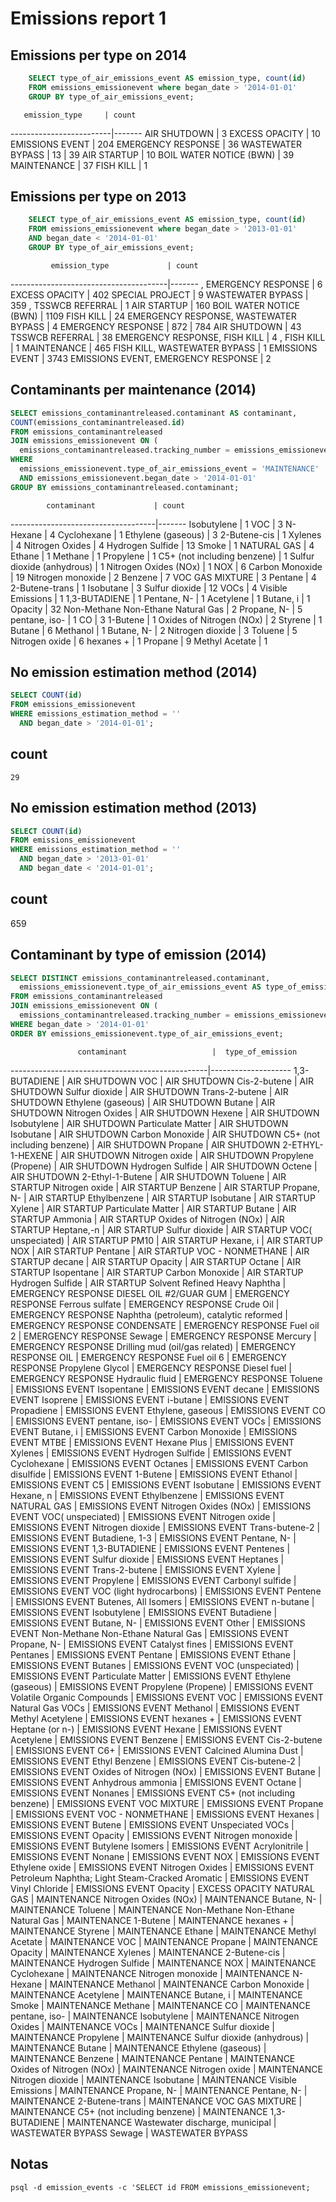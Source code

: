 # Emissions report 1

## Emissions per type on 2014

``` SQL
    SELECT type_of_air_emissions_event AS emission_type, count(id)
    FROM emissions_emissionevent where began_date > '2014-01-01'
    GROUP BY type_of_air_emissions_event;
```

       emission_type     | count 
-------------------------|-------
 AIR SHUTDOWN            |     3
 EXCESS OPACITY          |    10
 EMISSIONS EVENT         |   204
 EMERGENCY RESPONSE      |    36
 WASTEWATER BYPASS       |    13
                         |    39
 AIR STARTUP             |    10
 BOIL WATER NOTICE (BWN) |    39
 MAINTENANCE             |    37
 FISH KILL               |     1


## Emissions per type on 2013

``` SQL
    SELECT type_of_air_emissions_event AS emission_type, count(id)
    FROM emissions_emissionevent where began_date > '2013-01-01'
    AND began_date < '2014-01-01'
    GROUP BY type_of_air_emissions_event;
```

             emission_type             | count 
---------------------------------------|-------
 , EMERGENCY RESPONSE                  |     6
 EXCESS OPACITY                        |   402
 SPECIAL PROJECT                       |     9
 WASTEWATER BYPASS                     |   359
 , TSSWCB REFERRAL                     |     1
 AIR STARTUP                           |   160
 BOIL WATER NOTICE (BWN)               |  1109
 FISH KILL                             |    24
 EMERGENCY RESPONSE, WASTEWATER BYPASS |     4
 EMERGENCY RESPONSE                    |   872
                                       |   784
 AIR SHUTDOWN                          |    43
 TSSWCB REFERRAL                       |    38
 EMERGENCY RESPONSE, FISH KILL         |     4
 , FISH KILL                           |     1
 MAINTENANCE                           |   465
 FISH KILL, WASTEWATER BYPASS          |     1
 EMISSIONS EVENT                       |  3743
 EMISSIONS EVENT, EMERGENCY RESPONSE   |     2

## Contaminants per maintenance (2014)

``` SQL
SELECT emissions_contaminantreleased.contaminant AS contaminant,
COUNT(emissions_contaminantreleased.id)
FROM emissions_contaminantreleased
JOIN emissions_emissionevent ON (
  emissions_contaminantreleased.tracking_number = emissions_emissionevent.tracking_number)
WHERE
  emissions_emissionevent.type_of_air_emissions_event = 'MAINTENANCE'
  AND emissions_emissionevent.began_date > '2014-01-01'
GROUP BY emissions_contaminantreleased.contaminant;
```

            contaminant             | count 
------------------------------------|-------
 Isobutylene                        |     1
 VOC                                |     3
 N-Hexane                           |     4
 Cyclohexane                        |     1
 Ethylene (gaseous)                 |     3
 2-Butene-cis                       |     1
 Xylenes                            |     4
 Nitrogen Oxides                    |     4
 Hydrogen Sulfide                   |    13
 Smoke                              |     1
 NATURAL GAS                        |     4
 Ethane                             |     1
 Methane                            |     1
 Propylene                          |     1
 C5+ (not including benzene)        |     1
 Sulfur dioxide (anhydrous)         |     1
 Nitrogen Oxides (NOx)              |     1
 NOX                                |     6
 Carbon Monoxide                    |    19
 Nitrogen monoxide                  |     2
 Benzene                            |     7
 VOC GAS MIXTURE                    |     3
 Pentane                            |     4
 2-Butene-trans                     |     1
 Isobutane                          |     3
 Sulfur dioxide                     |    12
 VOCs                               |     4
 Visible Emissions                  |     1
 1,3-BUTADIENE                      |     1
 Pentane, N-                        |     1
 Acetylene                          |     1
 Butane, i                          |     1
 Opacity                            |    32
 Non-Methane Non-Ethane Natural Gas |     2
 Propane, N-                        |     5
 pentane, iso-                      |     1
 CO                                 |     3
 1-Butene                           |     1
 Oxides of Nitrogen (NOx)           |     2
 Styrene                            |     1
 Butane                             |     6
 Methanol                           |     1
 Butane, N-                         |     2
 Nitrogen dioxide                   |     3
 Toluene                            |     5
 Nitrogen oxide                     |     6
 hexanes +                          |     1
 Propane                            |     9
 Methyl Acetate                     |     1

## No emission estimation method (2014)

``` SQL
SELECT COUNT(id)
FROM emissions_emissionevent
WHERE emissions_estimation_method = ''
  AND began_date > '2014-01-01';
```

 count 
-------
    29

## No emission estimation method (2013)

``` SQL
SELECT COUNT(id)
FROM emissions_emissionevent
WHERE emissions_estimation_method = ''
  AND began_date > '2013-01-01'
  AND began_date < '2014-01-01';
```

 count 
-------
   659

## Contaminant by type of emission (2014)

``` SQL
SELECT DISTINCT emissions_contaminantreleased.contaminant,
  emissions_emissionevent.type_of_air_emissions_event AS type_of_emission
FROM emissions_contaminantreleased
JOIN emissions_emissionevent ON (
  emissions_contaminantreleased.tracking_number = emissions_emissionevent.tracking_number)
WHERE began_date > '2014-01-01'
ORDER BY emissions_emissionevent.type_of_air_emissions_event;
```

                   contaminant                   |  type_of_emission  
-------------------------------------------------|--------------------
 1,3-BUTADIENE                                   | AIR SHUTDOWN
 VOC                                             | AIR SHUTDOWN
 Cis-2-butene                                    | AIR SHUTDOWN
 Sulfur dioxide                                  | AIR SHUTDOWN
 Trans-2-butene                                  | AIR SHUTDOWN
 Ethylene (gaseous)                              | AIR SHUTDOWN
 Butane                                          | AIR SHUTDOWN
 Nitrogen Oxides                                 | AIR SHUTDOWN
 Hexene                                          | AIR SHUTDOWN
 Isobutylene                                     | AIR SHUTDOWN
 Particulate Matter                              | AIR SHUTDOWN
 Isobutane                                       | AIR SHUTDOWN
 Carbon Monoxide                                 | AIR SHUTDOWN
 C5+ (not including benzene)                     | AIR SHUTDOWN
 Propane                                         | AIR SHUTDOWN
 2-ETHYL-1-HEXENE                                | AIR SHUTDOWN
 Nitrogen oxide                                  | AIR SHUTDOWN
 Propylene (Propene)                             | AIR SHUTDOWN
 Hydrogen Sulfide                                | AIR SHUTDOWN
 Octene                                          | AIR SHUTDOWN
 2-Ethyl-1-Butene                                | AIR SHUTDOWN
 Toluene                                         | AIR STARTUP
 Nitrogen oxide                                  | AIR STARTUP
 Benzene                                         | AIR STARTUP
 Propane, N-                                     | AIR STARTUP
 Ethylbenzene                                    | AIR STARTUP
 Isobutane                                       | AIR STARTUP
 Xylene                                          | AIR STARTUP
 Particulate Matter                              | AIR STARTUP
 Butane                                          | AIR STARTUP
 Ammonia                                         | AIR STARTUP
 Oxides of Nitrogen (NOx)                        | AIR STARTUP
 Heptane,-n                                      | AIR STARTUP
 Sulfur dioxide                                  | AIR STARTUP
 VOC( unspeciated)                               | AIR STARTUP
 PM10                                            | AIR STARTUP
 Hexane, i                                       | AIR STARTUP
 NOX                                             | AIR STARTUP
 Pentane                                         | AIR STARTUP
 VOC - NONMETHANE                                | AIR STARTUP
 decane                                          | AIR STARTUP
 Opacity                                         | AIR STARTUP
 Octane                                          | AIR STARTUP
 Isopentane                                      | AIR STARTUP
 Carbon Monoxide                                 | AIR STARTUP
 Hydrogen Sulfide                                | AIR STARTUP
 Solvent Refined Heavy Naphtha                   | EMERGENCY RESPONSE
 DIESEL OIL #2/GUAR GUM                          | EMERGENCY RESPONSE
 Ferrous sulfate                                 | EMERGENCY RESPONSE
 Crude Oil                                       | EMERGENCY RESPONSE
 Naphtha (petroleum), catalytic reformed         | EMERGENCY RESPONSE
 CONDENSATE                                      | EMERGENCY RESPONSE
 Fuel oil 2                                      | EMERGENCY RESPONSE
 Sewage                                          | EMERGENCY RESPONSE
 Mercury                                         | EMERGENCY RESPONSE
 Drilling mud (oil/gas related)                  | EMERGENCY RESPONSE
 OIL                                             | EMERGENCY RESPONSE
 Fuel oil 6                                      | EMERGENCY RESPONSE
 Propylene Glycol                                | EMERGENCY RESPONSE
 Diesel fuel                                     | EMERGENCY RESPONSE
 Hydraulic fluid                                 | EMERGENCY RESPONSE
 Toluene                                         | EMISSIONS EVENT
 Isopentane                                      | EMISSIONS EVENT
 decane                                          | EMISSIONS EVENT
 Isoprene                                        | EMISSIONS EVENT
 i-butane                                        | EMISSIONS EVENT
 Propadiene                                      | EMISSIONS EVENT
 Ethylene, gaseous                               | EMISSIONS EVENT
 CO                                              | EMISSIONS EVENT
 pentane, iso-                                   | EMISSIONS EVENT
 VOCs                                            | EMISSIONS EVENT
 Butane, i                                       | EMISSIONS EVENT
 Carbon Monoxide                                 | EMISSIONS EVENT
 MTBE                                            | EMISSIONS EVENT
 Hexane Plus                                     | EMISSIONS EVENT
 Xylenes                                         | EMISSIONS EVENT
 Hydrogen Sulfide                                | EMISSIONS EVENT
 Cyclohexane                                     | EMISSIONS EVENT
 Octanes                                         | EMISSIONS EVENT
 Carbon disulfide                                | EMISSIONS EVENT
 1-Butene                                        | EMISSIONS EVENT
 Ethanol                                         | EMISSIONS EVENT
 C5                                              | EMISSIONS EVENT
 Isobutane                                       | EMISSIONS EVENT
 Hexane, n                                       | EMISSIONS EVENT
 Ethylbenzene                                    | EMISSIONS EVENT
 NATURAL GAS                                     | EMISSIONS EVENT
 Nitrogen Oxides (NOx)                           | EMISSIONS EVENT
 VOC( unspeciated)                               | EMISSIONS EVENT
 Nitrogen oxide                                  | EMISSIONS EVENT
 Nitrogen dioxide                                | EMISSIONS EVENT
 Trans-butene-2                                  | EMISSIONS EVENT
 Butadiene, 1-3                                  | EMISSIONS EVENT
 Pentane, N-                                     | EMISSIONS EVENT
 1,3-BUTADIENE                                   | EMISSIONS EVENT
 Pentenes                                        | EMISSIONS EVENT
 Sulfur dioxide                                  | EMISSIONS EVENT
 Heptanes                                        | EMISSIONS EVENT
 Trans-2-butene                                  | EMISSIONS EVENT
 Xylene                                          | EMISSIONS EVENT
 Propylene                                       | EMISSIONS EVENT
 Carbonyl sulfide                                | EMISSIONS EVENT
 VOC (light hydrocarbons)                        | EMISSIONS EVENT
 Pentene                                         | EMISSIONS EVENT
 Butenes, All Isomers                            | EMISSIONS EVENT
 n-butane                                        | EMISSIONS EVENT
 Isobutylene                                     | EMISSIONS EVENT
 Butadiene                                       | EMISSIONS EVENT
 Butane, N-                                      | EMISSIONS EVENT
 Other                                           | EMISSIONS EVENT
 Non-Methane Non-Ethane Natural Gas              | EMISSIONS EVENT
 Propane, N-                                     | EMISSIONS EVENT
 Catalyst fines                                  | EMISSIONS EVENT
 Pentanes                                        | EMISSIONS EVENT
 Pentane                                         | EMISSIONS EVENT
 Ethane                                          | EMISSIONS EVENT
 Butanes                                         | EMISSIONS EVENT
 VOC (unspeciated)                               | EMISSIONS EVENT
 Particulate Matter                              | EMISSIONS EVENT
 Ethylene (gaseous)                              | EMISSIONS EVENT
 Propylene (Propene)                             | EMISSIONS EVENT
 Volatile Organic Compounds                      | EMISSIONS EVENT
 VOC                                             | EMISSIONS EVENT
 Natural Gas VOCs                                | EMISSIONS EVENT
 Methanol                                        | EMISSIONS EVENT
 Methyl Acetylene                                | EMISSIONS EVENT
 hexanes +                                       | EMISSIONS EVENT
 Heptane (or n-)                                 | EMISSIONS EVENT
 Hexane                                          | EMISSIONS EVENT
 Acetylene                                       | EMISSIONS EVENT
 Benzene                                         | EMISSIONS EVENT
 Cis-2-butene                                    | EMISSIONS EVENT
 C6+                                             | EMISSIONS EVENT
 Calcined Alumina Dust                           | EMISSIONS EVENT
 Ethyl Benzene                                   | EMISSIONS EVENT
 Cis-butene-2                                    | EMISSIONS EVENT
 Oxides of Nitrogen (NOx)                        | EMISSIONS EVENT
 Butane                                          | EMISSIONS EVENT
 Anhydrous ammonia                               | EMISSIONS EVENT
 Octane                                          | EMISSIONS EVENT
 Nonanes                                         | EMISSIONS EVENT
 C5+ (not including benzene)                     | EMISSIONS EVENT
 VOC MIXTURE                                     | EMISSIONS EVENT
 Propane                                         | EMISSIONS EVENT
 VOC - NONMETHANE                                | EMISSIONS EVENT
 Hexanes                                         | EMISSIONS EVENT
 Butene                                          | EMISSIONS EVENT
 Unspeciated VOCs                                | EMISSIONS EVENT
 Opacity                                         | EMISSIONS EVENT
 Nitrogen monoxide                               | EMISSIONS EVENT
 Butylene Isomers                                | EMISSIONS EVENT
 Acrylonitrile                                   | EMISSIONS EVENT
 Nonane                                          | EMISSIONS EVENT
 NOX                                             | EMISSIONS EVENT
 Ethylene oxide                                  | EMISSIONS EVENT
 Nitrogen Oxides                                 | EMISSIONS EVENT
 Petroleum Naphtha; Light Steam-Cracked Aromatic | EMISSIONS EVENT
 Vinyl Chloride                                  | EMISSIONS EVENT
 Opacity                                         | EXCESS OPACITY
 NATURAL GAS                                     | MAINTENANCE
 Nitrogen Oxides (NOx)                           | MAINTENANCE
 Butane, N-                                      | MAINTENANCE
 Toluene                                         | MAINTENANCE
 Non-Methane Non-Ethane Natural Gas              | MAINTENANCE
 1-Butene                                        | MAINTENANCE
 hexanes +                                       | MAINTENANCE
 Styrene                                         | MAINTENANCE
 Ethane                                          | MAINTENANCE
 Methyl Acetate                                  | MAINTENANCE
 VOC                                             | MAINTENANCE
 Propane                                         | MAINTENANCE
 Opacity                                         | MAINTENANCE
 Xylenes                                         | MAINTENANCE
 2-Butene-cis                                    | MAINTENANCE
 Hydrogen Sulfide                                | MAINTENANCE
 NOX                                             | MAINTENANCE
 Cyclohexane                                     | MAINTENANCE
 Nitrogen monoxide                               | MAINTENANCE
 N-Hexane                                        | MAINTENANCE
 Methanol                                        | MAINTENANCE
 Carbon Monoxide                                 | MAINTENANCE
 Acetylene                                       | MAINTENANCE
 Butane, i                                       | MAINTENANCE
 Smoke                                           | MAINTENANCE
 Methane                                         | MAINTENANCE
 CO                                              | MAINTENANCE
 pentane, iso-                                   | MAINTENANCE
 Isobutylene                                     | MAINTENANCE
 Nitrogen Oxides                                 | MAINTENANCE
 VOCs                                            | MAINTENANCE
 Sulfur dioxide                                  | MAINTENANCE
 Propylene                                       | MAINTENANCE
 Sulfur dioxide (anhydrous)                      | MAINTENANCE
 Butane                                          | MAINTENANCE
 Ethylene (gaseous)                              | MAINTENANCE
 Benzene                                         | MAINTENANCE
 Pentane                                         | MAINTENANCE
 Oxides of Nitrogen (NOx)                        | MAINTENANCE
 Nitrogen oxide                                  | MAINTENANCE
 Nitrogen dioxide                                | MAINTENANCE
 Isobutane                                       | MAINTENANCE
 Visible Emissions                               | MAINTENANCE
 Propane, N-                                     | MAINTENANCE
 Pentane, N-                                     | MAINTENANCE
 2-Butene-trans                                  | MAINTENANCE
 VOC GAS MIXTURE                                 | MAINTENANCE
 C5+ (not including benzene)                     | MAINTENANCE
 1,3-BUTADIENE                                   | MAINTENANCE
 Wastewater discharge, municipal                 | WASTEWATER BYPASS
 Sewage                                          | WASTEWATER BYPASS


## Notas

    psql -d emission_events -c 'SELECT id FROM emissions_emissionevent;
